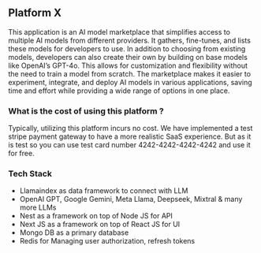 ## Platform X

This application is an AI model marketplace that simplifies access to multiple AI models from different providers. It gathers, fine-tunes, and lists these models for developers to use. In addition to choosing from existing models, developers can also create their own by building on base models like OpenAI’s GPT-4o.
This allows for customization and flexibility without the need to train a model from scratch.
The marketplace makes it easier to experiment, integrate, and deploy AI models in various applications, saving time and effort while providing a wide range of options in one place.

### What is the cost of using this platform ?

Typically, utilizing this platform incurs no cost. We have implemented a test stripe payment gateway to have a more realistic SaaS
experience. But as it is test so you can use test card number 4242-4242-4242-4242 and use it for free.

### Tech Stack

- Llamaindex as data framework to connect with LLM
- OpenAI GPT, Google Gemini, Meta Llama, Deepseek, Mixtral & many more LLMs
- Nest as a framework on top of Node JS for API
- Next JS as a framework on top of React JS for UI
- Mongo DB as a primary database
- Redis for Managing user authorization, refresh tokens
